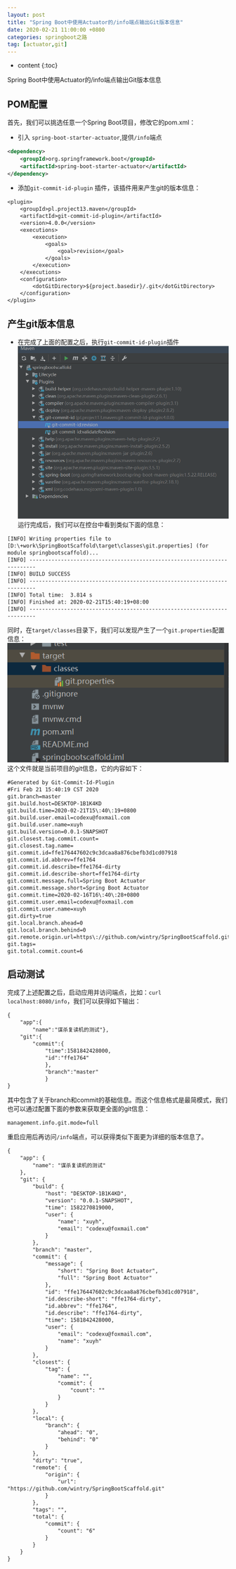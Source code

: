 ```yaml
---
layout: post
title: "Spring Boot中使用Actuator的/info端点输出Git版本信息"
date: 2020-02-21 11:00:00 +0800 
categories: springboot之路
tag: [actuator,git]
---
```

* content
{:toc}

Spring Boot中使用Actuator的/info端点输出Git版本信息

<!-- more -->
<!-- TOC -->
## POM配置
首先，我们可以挑选任意一个Spring Boot项目，修改它的pom.xml：
* 引入 ```spring-boot-starter-actuator```,提供```/info```端点
```xml
<dependency>
    <groupId>org.springframework.boot</groupId>
    <artifactId>spring-boot-starter-actuator</artifactId>
</dependency>
```
- 添加```git-commit-id-plugin``` 插件，该插件用来产生git的版本信息： 
```
<plugin>
    <groupId>pl.project13.maven</groupId>
    <artifactId>git-commit-id-plugin</artifactId>
    <version>4.0.0</version>
    <executions>
        <execution>
            <goals>
                <goal>revision</goal>
            </goals>
        </execution>
    </executions>
    <configuration>
        <dotGitDirectory>${project.basedir}/.git</dotGitDirectory>
    </configuration>
</plugin>
```

## 产生git版本信息  
* 在完成了上面的配置之后，执行```git-commit-id-plugin```插件
![](/img_blog/spring-boot/2020-02-21-1.png)  
运行完成后，我们可以在控台中看到类似下面的信息：  
```
[INFO] Writing properties file to [D:\+work\SpringBootScaffold\target\classes\git.properties] (for module springbootscaffold)...
[INFO] ------------------------------------------------------------------------
[INFO] BUILD SUCCESS
[INFO] ------------------------------------------------------------------------
[INFO] Total time:  3.814 s
[INFO] Finished at: 2020-02-21T15:40:19+08:00
[INFO] ------------------------------------------------------------------------
```   
同时，在```target/classes```目录下，我们可以发现产生了一个```git.properties```配置信息：  
![](/img_blog/spring-boot/2020-02-21-2.png)  
这个文件就是当前项目的git信息，它的内容如下： 
```
#Generated by Git-Commit-Id-Plugin
#Fri Feb 21 15:40:19 CST 2020
git.branch=master
git.build.host=DESKTOP-1B1K4KD
git.build.time=2020-02-21T15\:40\:19+0800
git.build.user.email=codexu@foxmail.com
git.build.user.name=xuyh
git.build.version=0.0.1-SNAPSHOT
git.closest.tag.commit.count=
git.closest.tag.name=
git.commit.id=ffe176447602c9c3dcaa8a876cbefb3d1cd07918
git.commit.id.abbrev=ffe1764
git.commit.id.describe=ffe1764-dirty
git.commit.id.describe-short=ffe1764-dirty
git.commit.message.full=Spring Boot Actuator
git.commit.message.short=Spring Boot Actuator
git.commit.time=2020-02-16T16\:40\:28+0800
git.commit.user.email=codexu@foxmail.com
git.commit.user.name=xuyh
git.dirty=true
git.local.branch.ahead=0
git.local.branch.behind=0
git.remote.origin.url=https\://github.com/wintry/SpringBootScaffold.git
git.tags=
git.total.commit.count=6
```

## 启动测试  
完成了上述配置之后，启动应用并访问端点，比如：```curl localhost:8080/info```，我们可以获得如下输出：
```
{
    "app":{
        "name":"谋杀复读机的测试"},
    "git":{
        "commit":{
            "time":1581842428000,
            "id":"ffe1764"
            },
            "branch":"master"
            }
}
```
其中包含了关于branch和commit的基础信息。而这个信息格式是最简模式，我们也可以通过配置下面的参数来获取更全面的git信息：
```
management.info.git.mode=full
```
重启应用后再访问```/info```端点，可以获得类似下面更为详细的版本信息了。
```
{
    "app": {
        "name": "谋杀复读机的测试"
    },
    "git": {
        "build": {
            "host": "DESKTOP-1B1K4KD",
            "version": "0.0.1-SNAPSHOT",
            "time": 1582270819000,
            "user": {
                "name": "xuyh",
                "email": "codexu@foxmail.com"
            }
        },
        "branch": "master",
        "commit": {
            "message": {
                "short": "Spring Boot Actuator",
                "full": "Spring Boot Actuator"
            },
            "id": "ffe176447602c9c3dcaa8a876cbefb3d1cd07918",
            "id.describe-short": "ffe1764-dirty",
            "id.abbrev": "ffe1764",
            "id.describe": "ffe1764-dirty",
            "time": 1581842428000,
            "user": {
                "email": "codexu@foxmail.com",
                "name": "xuyh"
            }
        },
        "closest": {
            "tag": {
                "name": "",
                "commit": {
                    "count": ""
                }
            }
        },
        "local": {
            "branch": {
                "ahead": "0",
                "behind": "0"
            }
        },
        "dirty": "true",
        "remote": {
            "origin": {
                "url": "https://github.com/wintry/SpringBootScaffold.git"
            }
        },
        "tags": "",
        "total": {
            "commit": {
                "count": "6"
            }
        }
    }
}
```

